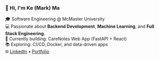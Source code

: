 ### 👋 Hi, I'm Ke (Mark) Ma
🎓 Software Engineering @ McMaster University  
💻 Passionate about **Backend Development**, **Machine Learning**, and **Full Stack Engineering**.  
🔭 Currently building: CareNotes Web App (FastAPI + React)  
📚 Exploring: CI/CD, Docker, and data-driven apps  
🌐 [LinkedIn](https://www.linkedin.com/in/ke-ma-maruko33) • [Portfolio](https://ke-ma-portfolio.notion.site/Ke-Ma-1b5b3a0521ee4d39acc812d3e94e14c5)

